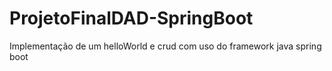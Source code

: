 # ProjetoFinalDAD-SpringBoot
Implementação de um helloWorld e crud com uso do framework java spring boot 
